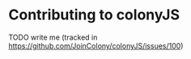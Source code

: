 # Contributing to colonyJS

TODO write me (tracked in https://github.com/JoinColony/colonyJS/issues/100)
